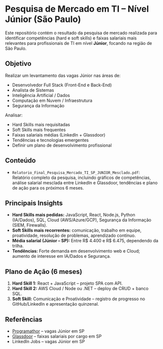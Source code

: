 # Pesquisa de Mercado em TI – Nível Júnior (São Paulo)

Este repositório contém o resultado da pesquisa de mercado realizada para identificar competências (hard e soft skills) e faixas salariais mais relevantes para profissionais de TI em nível **Júnior**, focando na região de São Paulo.

## Objetivo

Realizar um levantamento das vagas Júnior nas áreas de:
- Desenvolvedor Full Stack (Front-End e Back-End)
- Analista de Sistemas
- Inteligência Artificial / Dados
- Computação em Nuvem / Infraestrutura
- Segurança da Informação

Analisar:
- Hard Skills mais requisitadas
- Soft Skills mais frequentes
- Faixas salariais médias (LinkedIn + Glassdoor)
- Tendências e tecnologias emergentes
- Definir um plano de desenvolvimento profissional

## Conteúdo

- `Relatorio_Final_Pesquisa_Mercado_TI_SP_JUNIOR_Mesclado.pdf`: Relatório completo da pesquisa, incluindo gráficos de competências, análise salarial mesclada entre LinkedIn e Glassdoor, tendências e plano de ação para os próximos 6 meses.

## Principais Insights

- **Hard Skills mais pedidas:** JavaScript, React, Node.js, Python (IA/Dados), SQL, Cloud (AWS/Azure/GCP), Segurança da Informação (SIEM, Firewalls).  
- **Soft Skills mais recorrentes:** comunicação, trabalho em equipe, proatividade, resolução de problemas, aprendizado contínuo.  
- **Média salarial (Júnior – SP):** Entre R$ 4.400 e R$ 6.475, dependendo da trilha.  
- **Tendências:** Forte demanda em desenvolvimento web e Cloud; aumento de interesse em IA/Dados e Segurança.

## Plano de Ação (6 meses)

1. **Hard Skill 1:** React + JavaScript – projeto SPA com API.  
2. **Hard Skill 2:** AWS Cloud / Node ou .NET – deploy de CRUD + banco SQL.  
3. **Soft Skill:** Comunicação e Proatividade – registro de progresso no GitHub/LinkedIn e apresentação quinzenal.

## Referências

- [Programathor](https://programathor.com.br) – vagas Júnior em SP  
- [Glassdoor](https://www.glassdoor.com.br) – faixas salariais por cargo em SP  
- LinkedIn Jobs – vagas Júnior em SP

